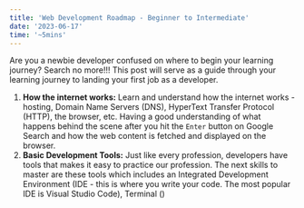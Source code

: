 ```yaml
---
title: 'Web Development Roadmap - Beginner to Intermediate'
date: '2023-06-17'
time: '~5mins'
---
```


Are you a newbie developer confused on where to begin your learning journey? Search no more!!! This post will serve as a guide through your learning journey to landing your first job as a developer.

1. **How the internet works:** Learn and understand how the internet works - hosting, Domain Name Servers (DNS), HyperText Transfer Protocol (HTTP), the browser, etc. Having a good understanding of what happens behind the scene after you hit the `Enter` button on Google Search and how the web content is fetched and displayed on the browser.
2. **Basic Development Tools:** Just like every profession, developers have tools that makes it easy to practice our profession. The next skills to master are these tools which includes an Integrated Development Environment (IDE - this is where you write your code. The most popular IDE is Visual Studio Code), Terminal ()

